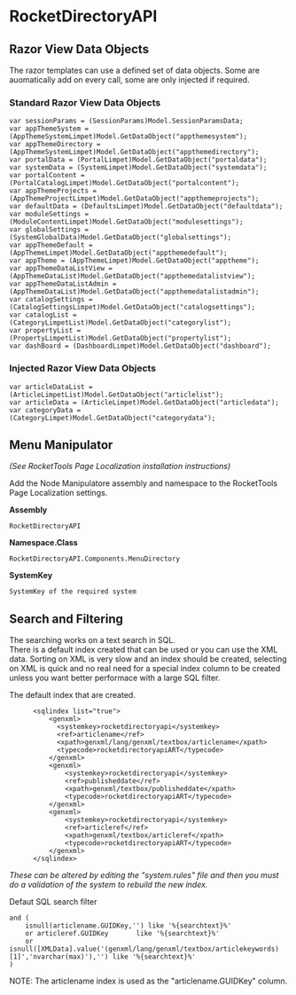# RocketDirectoryAPI

## Razor View Data Objects
The razor templates can use a defined set of data objects.  Some are auomatically add on every call, some are only injected if required.  

### Standard Razor View Data Objects

    var sessionParams = (SessionParams)Model.SessionParamsData;
    var appThemeSystem = (AppThemeSystemLimpet)Model.GetDataObject("appthemesystem");
    var appThemeDirectory = (AppThemeSystemLimpet)Model.GetDataObject("appthemedirectory");
    var portalData = (PortalLimpet)Model.GetDataObject("portaldata");
    var systemData = (SystemLimpet)Model.GetDataObject("systemdata");
    var portalContent = (PortalCatalogLimpet)Model.GetDataObject("portalcontent");
    var appThemeProjects = (AppThemeProjectLimpet)Model.GetDataObject("appthemeprojects");
    var defaultData = (DefaultsLimpet)Model.GetDataObject("defaultdata");
    var moduleSettings = (ModuleContentLimpet)Model.GetDataObject("modulesettings");
    var globalSettings = (SystemGlobalData)Model.GetDataObject("globalsettings");
    var appThemeDefault = (AppThemeLimpet)Model.GetDataObject("appthemedefault");
    var appTheme = (AppThemeLimpet)Model.GetDataObject("apptheme");
    var appThemeDataListView = (AppThemeDataList)Model.GetDataObject("appthemedatalistview");
    var appThemeDataListAdmin = (AppThemeDataList)Model.GetDataObject("appthemedatalistadmin");
    var catalogSettings = (CatalogSettingsLimpet)Model.GetDataObject("catalogsettings");
    var catalogList = (CategoryLimpetList)Model.GetDataObject("categorylist");
    var propertyList = (PropertyLimpetList)Model.GetDataObject("propertylist");
    var dashBoard = (DashboardLimpet)Model.GetDataObject("dashboard");

### Injected Razor View Data Objects

    var articleDataList = (ArticleLimpetList)Model.GetDataObject("articlelist");
    var articleData = (ArticleLimpet)Model.GetDataObject("articledata");
    var categoryData = (CategoryLimpet)Model.GetDataObject("categorydata");

## Menu Manipulator

*(See RocketTools Page Localization installation instructions)*

Add the Node Manipulatore assembly and namespace to the RocketTools Page Localization settings.  

**Assembly**
```
RocketDirectoryAPI
```
**Namespace.Class**
```
RocketDirectoryAPI.Components.MenuDirectory
```
**SystemKey**
```
SystemKey of the required system
```

## Search and Filtering
The searching works on a text search in SQL.  
There is a default index created that can be used or you can use the XML data.  Sorting on XML is very slow and an index should be created, selecting on XML is quick and no real need for a special index column to be created unless you want better performace with a large SQL filter.  

The default index that are created.  
```
	  <sqlindex list="true">
		  <genxml>
			<systemkey>rocketdirectoryapi</systemkey>
			<ref>articlename</ref>
			<xpath>genxml/lang/genxml/textbox/articlename</xpath>
			<typecode>rocketdirectoryapiART</typecode>
		  </genxml>
		  <genxml>
			  <systemkey>rocketdirectoryapi</systemkey>
			  <ref>publisheddate</ref>
			  <xpath>genxml/textbox/publisheddate</xpath>
			  <typecode>rocketdirectoryapiART</typecode>
		  </genxml>
		  <genxml>
			  <systemkey>rocketdirectoryapi</systemkey>
			  <ref>articleref</ref>
			  <xpath>genxml/textbox/articleref</xpath>
			  <typecode>rocketdirectoryapiART</typecode>
		  </genxml>
	  </sqlindex>

```
*These can be altered by editing the "system.rules" file and then you must do a validation of the system to rebuild the new index.*

Defaut SQL search filter
```
and (
    isnull(articlename.GUIDKey,'') like '%{searchtext}%'
    or articleref.GUIDKey	    like '%{searchtext}%'
    or isnull([XMLData].value('(genxml/lang/genxml/textbox/articlekeywords)[1]','nvarchar(max)'),'') like '%{searchtext}%'
)
```
NOTE: The articlename index is used as the "articlename.GUIDKey" column.

